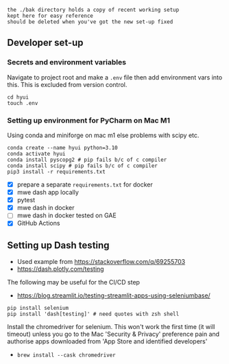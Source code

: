 <!-- ./bak/readme.md -->
```{warning}
the ./bak directory holds a copy of recent working setup
kept here for easy reference
should be deleted when you've got the new set-up fixed
```

## Developer set-up

### Secrets and environment variables

Navigate to project root and make a `.env` file then add environment vars into this. This is excluded from version control.

```shell
cd hyui
touch .env
```

### Setting up environment for PyCharm on Mac M1

Using conda and miniforge on mac m1 else problems with scipy etc. 

```shell
conda create --name hyui python=3.10 
conda activate hyui
conda install pyscopg2 # pip fails b/c of c compiler
conda install scipy # pip fails b/c of c compiler
pip3 install -r requirements.txt
```

- [X] prepare a separate `requirements.txt` for docker
- [X] mwe dash app locally
- [X] pytest
- [X] mwe dash in docker
- [ ] mwe dash in docker tested on GAE
- [X] GitHub Actions

## Setting up Dash testing 
- Used example from https://stackoverflow.com/q/69255703
- https://dash.plotly.com/testing
 
 
The following may be useful for the CI/CD step
- https://blog.streamlit.io/testing-streamlit-apps-using-seleniumbase/


```shell
pip install selenium
pip install 'dash[testing]' # need quotes with zsh shell
```

Install the chromedriver for selenium. This won't work the first time (it will timeout) unless you go to the Mac 'Security & Privacy' preference pain and authorise apps downloaded from 'App Store and identified developers'
- `brew install --cask chromedriver`
